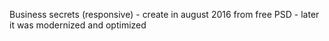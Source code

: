 Business secrets (responsive) - create in august 2016 from free PSD - later it was modernized and optimized


